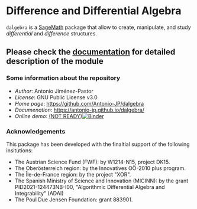 # **Difference and Differential Algebra** 

``dalgebra`` is a [SageMath](https://www.sagemath.org) package that allow to create, manipulate, and study *differential* and *difference* structures.

## Please check the [documentation](https://antonio-jp.github.io/dalgebra/) for detailed description of the module

### **Some information about the repository**
- _Author_: Antonio Jiménez-Pastor
- _License_: GNU Public License v3.0
- _Home page_: https://github.com/Antonio-JP/dalgebra
- _Documenation_: https://antonio-jp.github.io/dalgebra/
- _Online demo_: [(NOT READY)![Binder](https://mybinder.org/badge_logo.svg)](https://mybinder.org/v2/gh/Antonio-JP/dalgebra/master?labpath=notebooks%2F.ipynb)

### **Acknowledgements**

This package has been developed with the finaltial support of the following insitutions:
* The Austrian Science Fund (FWF): by W1214-N15, project DK15.
* The Oberösterreich region: by the Innovatives OÖ-2010 plus program.
* The Île-de-France region: by the project "XOR".
* The Spanish Ministry of Science and Innovation (MICINN): by the grant PID2021-124473NB-I00, "Algorithmic Differential Algebra and Integrability" (ADAI)
* The Poul Due Jensen Foundation: grant 883901.
